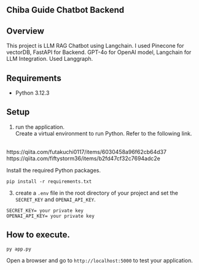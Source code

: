 ## Chiba Guide Chatbot Backend

## Overview

  This project is LLM RAG Chatbot using Langchain. I used Pinecone for vectorDB, FastAPI for Backend. GPT-4o for OpenAI model, Langchain for LLM Integration.
  Used Langgraph.

## Requirements

- Python 3.12.3

## Setup

1. run the application. <br />
Create a virtual environment to run Python. 
Refer to the following link.
 <br />
https://qiita.com/futakuchi0117/items/6030458a96f62cb64d37<br />
https://qiita.com/fiftystorm36/items/b2fd47cf32c7694adc2e

Install the required Python packages.
```
pip install -r requirements.txt
```

3. create a `.env` file in the root directory of your project and set the `SECRET_KEY` and `OPENAI_API_KEY`.
```
SECRET_KEY= your private key
OPENAI_API_KEY= your private key
```

## How to execute.
```
py app.py
````

Open a browser and go to ``http://localhost:5000`` to test your application.
